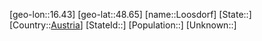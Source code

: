 ﻿---
location: [48.65,16.43]
type: City
tags:
- geo/City


SpocWebEntityId: 32089
isDeleted: false
confidential: public

---
[geo-lon::16.43]
[geo-lat::48.65]
[name::Loosdorf]
[State::]
[Country::[Austria](geo/Continent/Europe/Austria.md)]
[StateId::]
[Population::]
[Unknown::]

